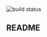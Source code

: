 ![build status](https://circleci.com/gh/a-know/awesome_events.svg?style=shield&circle-token=58e253b41372d080d0f9c33b8fe44db609f14423)

## README
